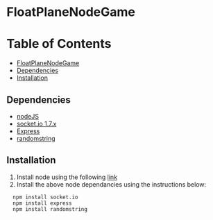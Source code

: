 # FloatPlaneNodeGame

Table of Contents
=================

  * [FloatPlaneNodeGame](#FloatPlaneNodeGame)
  * [Dependencies](#dependencies)
  * [Installation](#Installation)

## Dependencies

* [nodeJS](https://nodejs.org/en/)
* [socket.io 1.7.x](https://www.npmjs.com/package/socket.io)
* [Express](https://www.npmjs.com/package/express)
* [randomstring](https://www.npmjs.com/package/randomstring)


## Installation
1. Install node using the following [link](https://nodejs.org/en/)
2. Install the above node dependancies using the instructions below:
```
  npm install socket.io
  npm install express
  npm install randomstring
```
